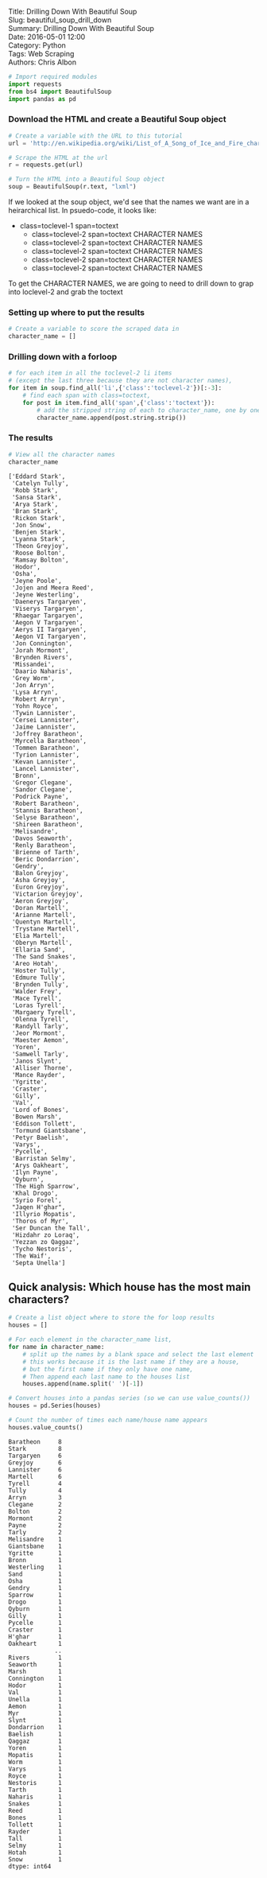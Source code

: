 Title: Drilling Down With Beautiful Soup  
Slug: beautiful_soup_drill_down  
Summary: Drilling Down With Beautiful Soup  
Date: 2016-05-01 12:00  
Category: Python  
Tags: Web Scraping  
Authors: Chris Albon  


```python
# Import required modules
import requests
from bs4 import BeautifulSoup
import pandas as pd
```

### Download the HTML and create a Beautiful Soup object


```python
# Create a variable with the URL to this tutorial
url = 'http://en.wikipedia.org/wiki/List_of_A_Song_of_Ice_and_Fire_characters'

# Scrape the HTML at the url
r = requests.get(url)

# Turn the HTML into a Beautiful Soup object
soup = BeautifulSoup(r.text, "lxml")
```

If we looked at the soup object, we'd see that the names we want are in a heirarchical list. In psuedo-code, it looks like:

- class=toclevel-1 span=toctext
    - class=toclevel-2 span=toctext CHARACTER NAMES
    - class=toclevel-2 span=toctext CHARACTER NAMES
    - class=toclevel-2 span=toctext CHARACTER NAMES
    - class=toclevel-2 span=toctext CHARACTER NAMES
    - class=toclevel-2 span=toctext CHARACTER NAMES

To get the CHARACTER NAMES, we are going to need to drill down to grap into loclevel-2 and grab the toctext

### Setting up where to put the results


```python
# Create a variable to score the scraped data in
character_name = []
```

### Drilling down with a forloop


```python
# for each item in all the toclevel-2 li items
# (except the last three because they are not character names),
for item in soup.find_all('li',{'class':'toclevel-2'})[:-3]:
    # find each span with class=toctext,
    for post in item.find_all('span',{'class':'toctext'}):
        # add the stripped string of each to character_name, one by one
        character_name.append(post.string.strip())
```

### The results


```python
# View all the character names
character_name
```




    ['Eddard Stark',
     'Catelyn Tully',
     'Robb Stark',
     'Sansa Stark',
     'Arya Stark',
     'Bran Stark',
     'Rickon Stark',
     'Jon Snow',
     'Benjen Stark',
     'Lyanna Stark',
     'Theon Greyjoy',
     'Roose Bolton',
     'Ramsay Bolton',
     'Hodor',
     'Osha',
     'Jeyne Poole',
     'Jojen and Meera Reed',
     'Jeyne Westerling',
     'Daenerys Targaryen',
     'Viserys Targaryen',
     'Rhaegar Targaryen',
     'Aegon V Targaryen',
     'Aerys II Targaryen',
     'Aegon VI Targaryen',
     'Jon Connington',
     'Jorah Mormont',
     'Brynden Rivers',
     'Missandei',
     'Daario Naharis',
     'Grey Worm',
     'Jon Arryn',
     'Lysa Arryn',
     'Robert Arryn',
     'Yohn Royce',
     'Tywin Lannister',
     'Cersei Lannister',
     'Jaime Lannister',
     'Joffrey Baratheon',
     'Myrcella Baratheon',
     'Tommen Baratheon',
     'Tyrion Lannister',
     'Kevan Lannister',
     'Lancel Lannister',
     'Bronn',
     'Gregor Clegane',
     'Sandor Clegane',
     'Podrick Payne',
     'Robert Baratheon',
     'Stannis Baratheon',
     'Selyse Baratheon',
     'Shireen Baratheon',
     'Melisandre',
     'Davos Seaworth',
     'Renly Baratheon',
     'Brienne of Tarth',
     'Beric Dondarrion',
     'Gendry',
     'Balon Greyjoy',
     'Asha Greyjoy',
     'Euron Greyjoy',
     'Victarion Greyjoy',
     'Aeron Greyjoy',
     'Doran Martell',
     'Arianne Martell',
     'Quentyn Martell',
     'Trystane Martell',
     'Elia Martell',
     'Oberyn Martell',
     'Ellaria Sand',
     'The Sand Snakes',
     'Areo Hotah',
     'Hoster Tully',
     'Edmure Tully',
     'Brynden Tully',
     'Walder Frey',
     'Mace Tyrell',
     'Loras Tyrell',
     'Margaery Tyrell',
     'Olenna Tyrell',
     'Randyll Tarly',
     'Jeor Mormont',
     'Maester Aemon',
     'Yoren',
     'Samwell Tarly',
     'Janos Slynt',
     'Alliser Thorne',
     'Mance Rayder',
     'Ygritte',
     'Craster',
     'Gilly',
     'Val',
     'Lord of Bones',
     'Bowen Marsh',
     'Eddison Tollett',
     'Tormund Giantsbane',
     'Petyr Baelish',
     'Varys',
     'Pycelle',
     'Barristan Selmy',
     'Arys Oakheart',
     'Ilyn Payne',
     'Qyburn',
     'The High Sparrow',
     'Khal Drogo',
     'Syrio Forel',
     "Jaqen H'ghar",
     'Illyrio Mopatis',
     'Thoros of Myr',
     'Ser Duncan the Tall',
     'Hizdahr zo Loraq',
     'Yezzan zo Qaggaz',
     'Tycho Nestoris',
     'The Waif',
     'Septa Unella']



## Quick analysis: Which house has the most main characters?


```python
# Create a list object where to store the for loop results
houses = []
```


```python
# For each element in the character_name list,
for name in character_name:
    # split up the names by a blank space and select the last element
    # this works because it is the last name if they are a house,
    # but the first name if they only have one name,
    # Then append each last name to the houses list
    houses.append(name.split(' ')[-1])
```


```python
# Convert houses into a pandas series (so we can use value_counts())
houses = pd.Series(houses)

# Count the number of times each name/house name appears
houses.value_counts()
```




    Baratheon     8
    Stark         8
    Targaryen     6
    Greyjoy       6
    Lannister     6
    Martell       6
    Tyrell        4
    Tully         4
    Arryn         3
    Clegane       2
    Bolton        2
    Mormont       2
    Payne         2
    Tarly         2
    Melisandre    1
    Giantsbane    1
    Ygritte       1
    Bronn         1
    Westerling    1
    Sand          1
    Osha          1
    Gendry        1
    Sparrow       1
    Drogo         1
    Qyburn        1
    Gilly         1
    Pycelle       1
    Craster       1
    H'ghar        1
    Oakheart      1
                 ..
    Rivers        1
    Seaworth      1
    Marsh         1
    Connington    1
    Hodor         1
    Val           1
    Unella        1
    Aemon         1
    Myr           1
    Slynt         1
    Dondarrion    1
    Baelish       1
    Qaggaz        1
    Yoren         1
    Mopatis       1
    Worm          1
    Varys         1
    Royce         1
    Nestoris      1
    Tarth         1
    Naharis       1
    Snakes        1
    Reed          1
    Bones         1
    Tollett       1
    Rayder        1
    Tall          1
    Selmy         1
    Hotah         1
    Snow          1
    dtype: int64
